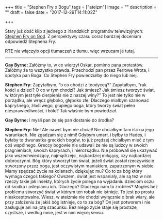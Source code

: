 +++
title = "Stephen Fry o Bogu"
tags = ["ateizm"]
image = ""
description = ""
draft = false
date = "2017-12-29T14:11:02Z"

+++

Stary już dość klip z jednego z irlandzkich programów telewizyjnych: [Stephen
Fry on God](https://youtu.be/-suvkwNYSQo).  Z perspektywy czasu coraz bardziej
doceniam odpowiedź Stephena Fry.

RTE nie włączyło opcji tłumaczeń z tłumu, więc wrzucam je tutaj.

<!--more-->

----

**Gay Byrne:** Załóżmy to, w co wierzył Oskar, pomimo pana protestów. Załóżmy że
to wszystko prawda. Przechodzi pan przez Perłowe Wrota, i spotyka pan Boga. Co
Stephen Fry powiedziałby do niego lub niej.

**Stephen Fry:** Zapytałbym, “o co chodzi z teodyceą?” Zapytałbym, “rak kości
u dzieci? O co w tym chodzi? Jak śmiesz? Jak śmiesz tworzyć świat, w którym jest
tyle cierpienia nie z naszej winy?” To jest nie tylko nie w porządku, ale wręcz
głęboko, głęboko złe. Dlaczego miałbym szanować kapryśnego, złośliwego, głupiego
boga, który tworzy świat pełen niesprawiedliwości, i bólu? Tak właśnie bym
powiedział.

**Gay Byrne:** I myśli pan że się pan dostanie do środka?

**Stephen Fry:** Nie! Ale nawet bym nie chciał! Nie chciałbym tam iść na jego
warunkach. Nie zgadzam się z nimi! Gdybym umarł, i byłby to Hades, i byłaby to
dwunastka greckich bogów, to już prędzej chciałbym mieć z tym coś wspólnego.
Greccy bogowie nie udawali że nie są ludzcy w swoich pragnieniach, swoich
kaprysach, i nierozsądku. Nie próbowali się ukazywać jako wszechwiedzący,
najmądrzejsi, najbardziej miłujący, czy najbardziej dobroczynni. Bóg który
stworzył ten świat, jeżeli świat został rzeczywiście stworzony przez boga, jest
oczywistym maniakiem, zapatrzonym w siebie. Mamy spędzać życie na kolanach,
dziękując mu? Co to za bóg który wymaga czegoś takiego? Owszem, świat jest
wspaniały, ale są też w nim rzeczy takie jak insekty, których życie polega na
wyjadaniu dzieciom oczu od środka i oślepianiu ich. Dlaczego?  Dlaczego nam to
zrobiłeś? Mogłeś bez problemu stworzyć świat w którym ten robak nie istnieje. To
jest po prostu nieakceptowalne. Wiesz, w ateizmie nie chodzi wyłącznie o brak
wiary, ale przy założeniu że jakiś bóg istnieje, co to za bóg? On jest potworem
i nie zasługuje ani na jotę szacunku.  Bez niego życie staje się prostsze,
czystsze, i według mnie, jest w nim więcej sensu.
